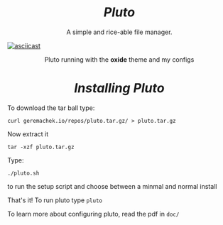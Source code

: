 <h1 align="center"><i>Pluto</i></h1>
 
<p align="center">A simple and rice-able file manager.</center>

[![asciicast](https://asciinema.org/a/213618.svg)](https://asciinema.org/a/213618)

<p align="center">Pluto running with the <b>oxide</b> theme and my configs</p>

<h1 align="center"><i>Installing Pluto</i></h1>

To download the tar ball type:
```
curl geremachek.io/repos/pluto.tar.gz/ > pluto.tar.gz
```

Now extract it
```
tar -xzf pluto.tar.gz
```

Type:
```
./pluto.sh
```
to run the setup script and choose between a minmal and normal install

That's it! To run pluto type ```pluto```

To learn more about configuring pluto, read the pdf in ```doc/```
